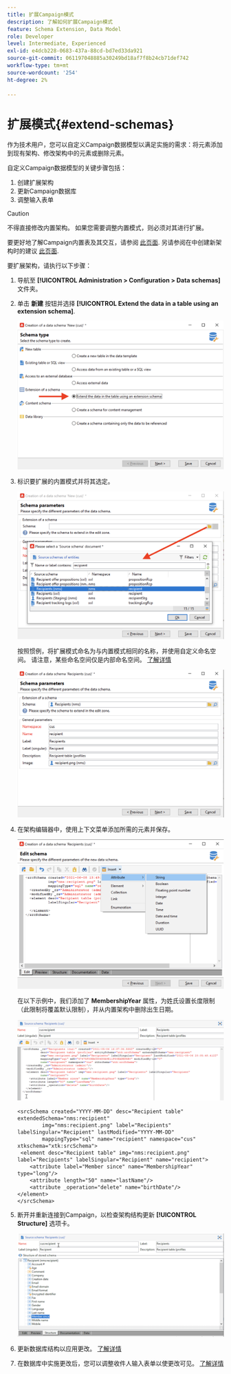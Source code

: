 ```yaml
---
title: 扩展Campaign模式
description: 了解如何扩展Campaign模式
feature: Schema Extension, Data Model
role: Developer
level: Intermediate, Experienced
exl-id: e4dcb228-0683-437a-88cd-bd7ed33da921
source-git-commit: 061197048885a30249bd18af7f8b24cb71def742
workflow-type: tm+mt
source-wordcount: '254'
ht-degree: 2%

---
```


# 扩展模式{#extend-schemas}

作为技术用户，您可以自定义Campaign数据模型以满足实施的需求：将元素添加到现有架构、修改架构中的元素或删除元素。

自定义Campaign数据模型的关键步骤包括：

1. 创建扩展架构
1. 更新Campaign数据库
1. 调整输入表单

>[!CAUTION]
>不得直接修改内置架构。 如果您需要调整内置模式，则必须对其进行扩展。

要更好地了解Campaign内置表及其交互，请参阅 [此页面](datamodel.md). 另请参阅在中创建新架构时的建议 [此页面](create-schema.md).

要扩展架构，请执行以下步骤：

1. 导航至 **[!UICONTROL Administration > Configuration > Data schemas]** 文件夹。
1. 单击 **新建** 按钮并选择 **[!UICONTROL Extend the data in a table using an extension schema]**.

   ![](assets/extend-schema-option.png)

1. 标识要扩展的内置模式并将其选定。

   ![](assets/extend-schema-select.png)

   按照惯例，将扩展模式命名为与内置模式相同的名称，并使用自定义命名空间。  请注意，某些命名空间仅是内部命名空间。 [了解详情](schemas.md#reserved-namespaces)

   ![](assets/extend-schema-validate.png)

1. 在架构编辑器中，使用上下文菜单添加所需的元素并保存。

   ![](assets/extend-schema-edit.png)

   在以下示例中，我们添加了 **MembershipYear** 属性，为姓氏设置长度限制（此限制将覆盖默认限制），并从内置架构中删除出生日期。

   ![](assets/extend-schema-sample.png)

   ```
   <srcSchema created="YYYY-MM-DD" desc="Recipient table" extendedSchema="nms:recipient"
           img="nms:recipient.png" label="Recipients" labelSingular="Recipient" lastModified="YYYY-MM-DD"
           mappingType="sql" name="recipient" namespace="cus" xtkschema="xtk:srcSchema">
    <element desc="Recipient table" img="nms:recipient.png" label="Recipients" labelSingular="Recipient" name="recipient">
       <attribute label="Member since" name="MembershipYear" type="long"/>
       <attribute length="50" name="lastName"/>
       <attribute _operation="delete" name="birthDate"/>
   </element>
   </srcSchema>
   ```

1. 断开并重新连接到Campaign，以检查架构结构更新 **[!UICONTROL Structure]** 选项卡。

   ![](assets/extend-schema-structure.png)

1. 更新数据库结构以应用更改。 [了解详情](update-database-structure.md)

1. 在数据库中实施更改后，您可以调整收件人输入表单以使更改可见。 [了解详情](forms.md)
